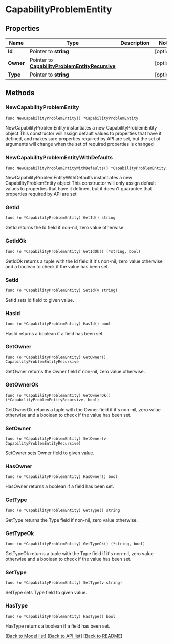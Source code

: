 # CapabilityProblemEntity

## Properties

Name | Type | Description | Notes
------------ | ------------- | ------------- | -------------
**Id** | Pointer to **string** |  | [optional] 
**Owner** | Pointer to [**CapabilityProblemEntityRecursive**](CapabilityProblemEntityRecursive.md) |  | [optional] 
**Type** | Pointer to **string** |  | [optional] 

## Methods

### NewCapabilityProblemEntity

`func NewCapabilityProblemEntity() *CapabilityProblemEntity`

NewCapabilityProblemEntity instantiates a new CapabilityProblemEntity object
This constructor will assign default values to properties that have it defined,
and makes sure properties required by API are set, but the set of arguments
will change when the set of required properties is changed

### NewCapabilityProblemEntityWithDefaults

`func NewCapabilityProblemEntityWithDefaults() *CapabilityProblemEntity`

NewCapabilityProblemEntityWithDefaults instantiates a new CapabilityProblemEntity object
This constructor will only assign default values to properties that have it defined,
but it doesn't guarantee that properties required by API are set

### GetId

`func (o *CapabilityProblemEntity) GetId() string`

GetId returns the Id field if non-nil, zero value otherwise.

### GetIdOk

`func (o *CapabilityProblemEntity) GetIdOk() (*string, bool)`

GetIdOk returns a tuple with the Id field if it's non-nil, zero value otherwise
and a boolean to check if the value has been set.

### SetId

`func (o *CapabilityProblemEntity) SetId(v string)`

SetId sets Id field to given value.

### HasId

`func (o *CapabilityProblemEntity) HasId() bool`

HasId returns a boolean if a field has been set.

### GetOwner

`func (o *CapabilityProblemEntity) GetOwner() CapabilityProblemEntityRecursive`

GetOwner returns the Owner field if non-nil, zero value otherwise.

### GetOwnerOk

`func (o *CapabilityProblemEntity) GetOwnerOk() (*CapabilityProblemEntityRecursive, bool)`

GetOwnerOk returns a tuple with the Owner field if it's non-nil, zero value otherwise
and a boolean to check if the value has been set.

### SetOwner

`func (o *CapabilityProblemEntity) SetOwner(v CapabilityProblemEntityRecursive)`

SetOwner sets Owner field to given value.

### HasOwner

`func (o *CapabilityProblemEntity) HasOwner() bool`

HasOwner returns a boolean if a field has been set.

### GetType

`func (o *CapabilityProblemEntity) GetType() string`

GetType returns the Type field if non-nil, zero value otherwise.

### GetTypeOk

`func (o *CapabilityProblemEntity) GetTypeOk() (*string, bool)`

GetTypeOk returns a tuple with the Type field if it's non-nil, zero value otherwise
and a boolean to check if the value has been set.

### SetType

`func (o *CapabilityProblemEntity) SetType(v string)`

SetType sets Type field to given value.

### HasType

`func (o *CapabilityProblemEntity) HasType() bool`

HasType returns a boolean if a field has been set.


[[Back to Model list]](../README.md#documentation-for-models) [[Back to API list]](../README.md#documentation-for-api-endpoints) [[Back to README]](../README.md)


